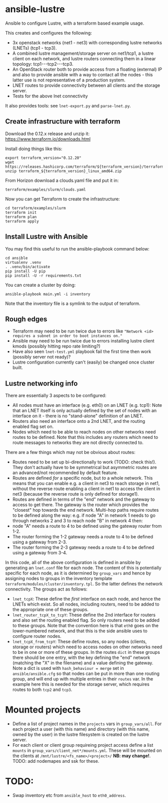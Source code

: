 # ansible-lustre

Ansible to configure Lustre, with a terraform based example usage.

This creates and configures the following:

- 3x openstack networks (net1 - net3) with corresponding lustre networks (LNETs) (tcp1 - tcp3).
- A combined lustre management/storage server on net1/tcp1, a lustre client on each network, and lustre routers connecting them in a linear topology: tcp1---tcp2---tcp3.
- An OpenStack router both to provide access from a floating (external) IP and also to provide ansible with a way to contact all the nodes - this latter use is not representative of a production system.
- LNET routes to provide connectivity between all clients and the storage server.
- Tests for the above lnet connectivity

It also provides tools: see `lnet-export.py` and `parse-lnet.py`.

## Create infrastructure with terraform

Download the 0.12.x release and unzip it:
https://www.terraform.io/downloads.html

Install doing things like this:

    export terraform_version="0.12.20"
    wget https://releases.hashicorp.com/terraform/${terraform_version}/terraform_${terraform_version}_linux_amd64.zip
    unzip terraform_${terraform_version}_linux_amd64.zip

From Horizon download a clouds.yaml file and put it in:

    terraform/examples/slurm/clouds.yaml

Now you can get Terraform to create the infrastructure:

    cd terraform/examples/slurm
    terraform init
    terraform plan
    terraform apply

## Install Lustre with Ansible

You may find this useful to run the ansible-playbook command below:

    cd ansible
    virtualenv .venv
    . .venv/bin/activate
    pip install -U pip
    pip install -U -r requirements.txt

You can create a cluster by doing:

    ansible-playbook main.yml -i inventory

Note that the inventory file is a symlink to the output of terraform.

## Rough edges

- Terraform may need to be run twice due to errors like `"Network <id> requires a subnet in order to boot instances on."`
- Ansible may need to be run twice due to errors installing lustre client kmods (possibly hitting repo rate limiting?)
- Have also seen `lnet-test.yml` playbook fail the first time then work (possibly server not ready)?
- Lustre configuration currently can't (easily) be changed once cluster built.

## Lustre networking info
There are essentially 3 aspects to be configured:
- All nodes must have an interface (e.g. eth0) on an LNET (e.g. tcp1): Note that an LNET itself is only actually defined by the set of nodes with an interface on it - there is no "stand-alone" definition of  an LNET.
- Routers also need an interface onto a 2nd LNET, and the routing enabled flag set on.
- Nodes which need to be able to reach nodes on other networks need routes to be defined. Note that this includes any routers which need to route messages to networks they are not directly connected to.

There are a few things which may not be obvious about routes:
- Routes need to be set up bi-directionally to work (TODO: check this!). They don't actually have to be symmetrical but asymmetric routes are an advanced/not recommended by default feature.
- Routes are defined *for* a specific node, but *to* a whole network. This means that you can enable e.g. a client in net3 to reach storage in net1, without the reverse route enabling a client in net1 to access the client in net3 (because the reverse route is only defined for storage1).
- Routes are defined in terms of the "end" network and the gateway to access to get there. The gateway is the router which provides the "closest" hop towards the end network.
Multi-hop paths require routes to be defined along the way: e.g. if node "A" in network 1 needs to go through networks 2 and 3 to reach node "B" in network 4 then:
- node "A" needs a route to 4 to be defined using the gateway router from 1-2.
- The router forming the 1-2 gateway needs a route to 4 to be defined using a gateway from 2-3.
- The router forming the 2-3 gateway needs a route to 4 to be defined using a gateway from 3-4.

In this code, all of the above configuration is defined in ansible by generating an `lnet.conf` file for each node. The content of this is potentially specific for each node, as it is determined by `group_vars` and hence by assigning nodes to groups in the inventory template `terraform/modules/cluster/inventory.tpl`. So the latter defines the network connectivity. The groups act as follows:
- `lnet_tcpX`: These define the *first* interface on each node, and hence the LNETs which exist. So all nodes, including routers, need to be added to the appropriate one of these groups.
- `lnet_router_tcpX_to_tcpY`: These define the 2nd interface for routers and also set the routing enabled flag. So only routers need to be added to these groups. Note that the convention here is that `eth0` goes on the lower-numbered network, and that this is the side ansible uses to configure router nodes.
- `lnet_tcpX_from_tcpY`: These define routes, so any nodes (clients, storage or routers) which need to access nodes on other networks need to be in one or more of these groups. In the routes `dict` in these groups there should be one entry, with the key defining the "end" network (matching the "X" in the filename) and a value defining the gateway. Note a dict is used with `hash_behaviour = merge` set in `ansible/ansible.cfg` so that nodes can be put in more than one routing group, and will end up with multiple entries in their `routes` var. In the example here this is needed for the storage server, which requires routes to both `tcp2` and `tcp3`.

# Mounted projects
- Define a list of project names in the `projects` vars in `group_vars/all`. For each project a user (with this name) and directory (with this name, owned by the user) in the lustre filesystem is created on the lustre server.
- For each client or client group requireing project access define a list `mounts` in `group_vars/client_net*/mounts.yml`. These will be mounted on the clients at `/mnt/lustre/<fs_name>/<project>/` **NB: may change!**.
TODO: add nodemapes and ssk for these.

# TODO:
- Swap inventory etc from `ansible_host` to `eth0_address`.
